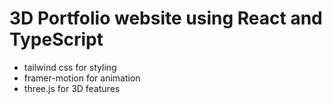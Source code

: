 # 3D Portfolio website using React and TypeScript

- tailwind css for styling
- framer-motion for animation
- three.js for 3D features
